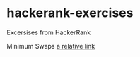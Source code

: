 # hackerank-exercises
Excersises from HackerRank

Minimum Swaps [a relative link](minimumSwaps/README.md)